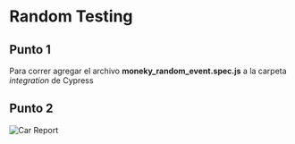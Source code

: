 # Random Testing

## Punto 1

Para correr agregar el archivo **moneky_random_event.spec.js** a la carpeta _integration_ de Cypress

## Punto 2

![Car Report](./carreport.gif)
